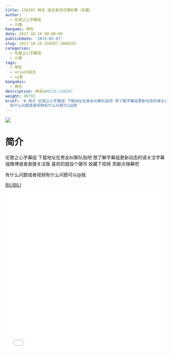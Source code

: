 ```yaml
---
title: 150207 神舌 组合爱测试锦标赛（后篇）
author:
  - 伦敦之心字幕组
  - 九條
bangumi: 神舌
date: 2017-10-16 00:00:00
publishdate: '2015-02-07'
slug: 2017-10-16-150207-2866355
categories:
  - 伦敦之心字幕组
  - 九條
tags:
  - 神舌
  - unjash组合
  - cp爱
bangumis:
  - 神舌
description: 神舌&#8226;150207
weight: 49793
brief: '# 简介 伦敦之心字幕组 下载地址在男女纠察队贴吧 想了解字幕组更新动态的请关注字幕组微博或者直接关注我 喜欢的就投个硬币 收藏下视频 贡献点弹幕吧
  有什么问题或者视频有什么问题可以@我'
---
```


![](https://i.imgur.com/LboMZgw.jpg)

# 简介  
伦敦之心字幕组 下载地址在男女纠察队贴吧 想了解字幕组更新动态的请关注字幕组微博或者直接关注我 喜欢的就投个硬币 收藏下视频 贡献点弹幕吧


有什么问题或者视频有什么问题可以@我

  [BILIBILI](https://www.bilibili.com/video/av2866355/)


<div class="vcontainer">  <iframe class='video' src="//www.bilibili.com/blackboard/player.html?aid=2866355" width="100%" height="500" frameborder="0" allowfullscreen="allowfullscreen"></iframe></div>
